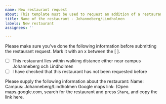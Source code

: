 ```yaml
---
name: New restaurant request
about: This template must be used to request an addition of a restaurant for mat.chalmers.it
title: Name of the restaurant - Johanneberg/Lindholmen
labels: New restaurant
assignees: ''

---
```


Please make sure you've done the following information before submitting the restaurant request. Mark it with an x between the [ ]. 

- [ ] This restaurant lies within walking distance either near campus Johanneberg och Lindholmen
- [ ] I have checked that this restaurant has not been requested before

Please supply the following information about the restaurant:
Name:
Campus: Johanneberg/Lindholmen
Google maps link: (Open maps.google.com, search for the restaurant and press `Share`, and copy the link here.
